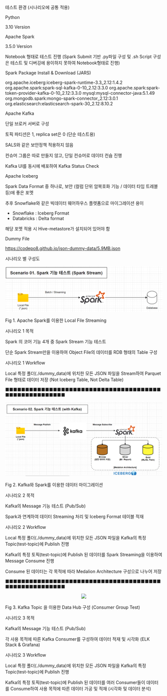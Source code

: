 테스트 환경 (시나리오에 공통 적용)

Python 

3.10 Version



Apache Spark 

3.5.0 Version

Notebook 형태로 테스트 진행 
(Spark Submit 기반 .py파일 구성 및 .sh Script 구성은 테스트 및 디버깅에 용이하지 못하여 Notebook형태로 진행)

Spark Package Install & Download (JARS)

org.apache.iceberg:iceberg-spark-runtime-3.3_2.12:1.4.2
org.apache.spark:spark-sql-kafka-0-10_2.12:3.3.0
org.apache.spark:spark-token-provider-kafka-0-10_2.12:3.3.0
mysql:mysql-connector-java:5.1.49
org.mongodb.spark:mongo-spark-connector_2.12:3.0.1
org.elasticsearch:elasticsearch-spark-30_2.12:8.10.2




Apache Kafka

단일 브로커 서버로 구성

토픽 파티션은 1, replica set은 0 (단순 테스트용)

SALS와 같은 보안정책 적용하지 않음

컨슈머 그룹은 따로 만들지 않고, 단일 컨슈머로 데이터 컨슘 진행

Kafka UI를 동시에 배포하여 Kafka Status Check 



Apache Iceberg

Spark Data Format 중 하나로, 보안 (컬럼 단위 암복호화 기능 / 데이터 타임 트레블 등)에 좋은 포멧

추후 Snowflake와 같은 빅데이터 웨어하우스 플렛폼으로 마이그레이션 용이
- Snowflake : Iceberg Format
- Databricks : Delta format

해당 포멧 적용 시 Hive-metastore가 설치되어 있어야 함


Dummy File

https://codepo8.github.io/json-dummy-data/5.9MB.json





시나리오 별 구성도
<p align="center">
  <img src="./00. Local Architecture 구성/01. 시나리오1.png" width="600"/>
</p>
Fig 1. Apache Spark를 이용한 Local File Streaming



시나리오 1 목적

Spark 의 코어 기능 4개 중 Spark Stream 기능 테스트

단순 Spark Stream만을 이용하여 Object File의 데이터를 RDB 형태의 Table 구성



시나리오 1 Workflow

Local 특정 폴더(./dummy_data)에 위치한 모든 JSON 파일을 Stream하여 Parquet File 형태로 데이터 저장 (Not Iceberg Table, Not Delta Table)





■■■■■■■■■■■■■■■■■■■■■■■■■■■■■■■■■■■■■■■■■■■■■■■■■■■■■■
<p align="center">
  <img src="./00. Local Architecture 구성/02. 시나리오2.png" width="600"/>
</p>
Fig 2. Kafka와 Spark를 이용한 데이터 마이그레이션







시나리오 2 목적

Kafka의 Message 기능 테스트 (Pub/Sub)

Spark과 연계하여 데이터 Streaming 처리 및 Iceberg Format 테이블 적재 


시나리오 2 Workflow

Local 특정 폴더(./dummy_data)에 위치한 모든 JSON 파일을 Kafka의 특정 Topic(test-topic)에 Publish 진행

Kafka의 특정 토픽(test-topic)에 Publish 된 데이터를 Spark Streaming을 이용하여 Message Consume 진행

Consume 된 데이터는 각 목적에 따라 Medalion Architecture 구성으로 나누어 저장



■■■■■■■■■■■■■■■■■■■■■■■■■■■■■■■■■■■■■■■■■■■■■■■■■■■■■■


<p align="center">
  <img src="./00. Local Architecture 구성/01. 시나리오3.png" width="600"/>
</p>
Fig 3. Kafka Topic 을 이용한 Data Hub 구성 (Consumer Group Test)



시나리오 3 목적

Kafka의 Message 기능 테스트 (Pub/Sub)

각 사용 목적에 따른 Kafka Consumer를 구성하여 데이터 적재 및 시각화 (ELK Stack & Grafana)

시나리오 3 Workflow

Local 특정 폴더(./dummy_data)에 위치한 모든 JSON 파일을 Kafka의 특정 Topic(test-topic)에 Publish 진행

Kafka의 특정 토픽(test-topic)에 Publish 된 데이터를 여러 Consumer들이 데이터를 Consume하여 사용 목적에 따른 데이터 가공 및 적재 (시각화 및 데이터 분석)